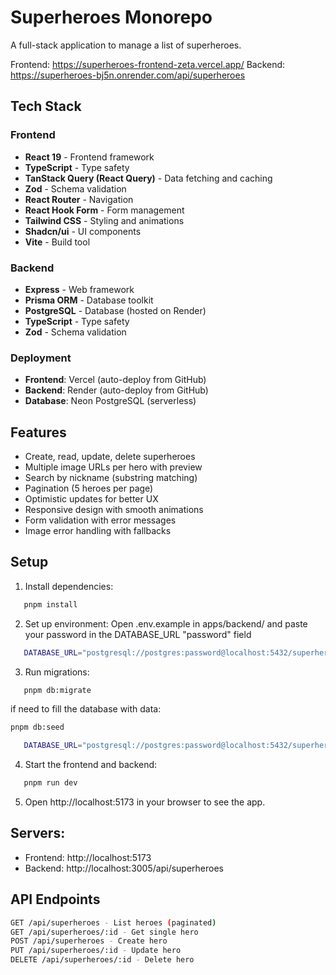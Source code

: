 # Superheroes Monorepo

A full-stack application to manage a list of superheroes.

Frontend: https://superheroes-frontend-zeta.vercel.app/
Backend: https://superheroes-bj5n.onrender.com/api/superheroes

## Tech Stack

### Frontend

- **React 19** - Frontend framework
- **TypeScript** - Type safety
- **TanStack Query (React Query)** - Data fetching and caching
- **Zod** - Schema validation
- **React Router** - Navigation
- **React Hook Form** - Form management
- **Tailwind CSS** - Styling and animations
- **Shadcn/ui** - UI components
- **Vite** - Build tool

### Backend

- **Express** - Web framework
- **Prisma ORM** - Database toolkit
- **PostgreSQL** - Database (hosted on Render)
- **TypeScript** - Type safety
- **Zod** - Schema validation

### Deployment

- **Frontend**: Vercel (auto-deploy from GitHub)
- **Backend**: Render (auto-deploy from GitHub)
- **Database**: Neon PostgreSQL (serverless)

## Features

- Create, read, update, delete superheroes
- Multiple image URLs per hero with preview
- Search by nickname (substring matching)
- Pagination (5 heroes per page)
- Optimistic updates for better UX
- Responsive design with smooth animations
- Form validation with error messages
- Image error handling with fallbacks

## Setup

1. Install dependencies:

```bash
   pnpm install
```

2. Set up environment:
   Open .env.example in
   apps/backend/
   and paste your password in the DATABASE_URL "password" field

```bash
   DATABASE_URL="postgresql://postgres:password@localhost:5432/superheroes_db"
```

3. Run migrations:

```bash
   pnpm db:migrate
```

if need to fill the database with data:

```bash
pnpm db:seed
```

```bash
   DATABASE_URL="postgresql://postgres:password@localhost:5432/superheroes_db"
```

4. Start the frontend and backend:

```bash
   pnpm run dev
```

5. Open http://localhost:5173 in your browser to see the app.

## Servers:

- Frontend: http://localhost:5173
- Backend: http://localhost:3005/api/superheroes

## API Endpoints

```bash
GET /api/superheroes - List heroes (paginated)
GET /api/superheroes/:id - Get single hero
POST /api/superheroes - Create hero
PUT /api/superheroes/:id - Update hero
DELETE /api/superheroes/:id - Delete hero
```
